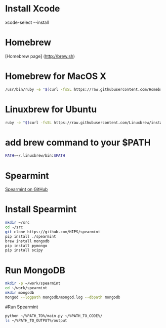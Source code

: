 # Install Xcode

xcode-select --install

# Homebrew

[Homebrew page] (http://brew.sh)

# Homebrew for MacOS X

```sh
/usr/bin/ruby -e "$(curl -fsSL https://raw.githubusercontent.com/Homebrew/install/master/install)"
```

# Linuxbrew for Ubuntu

```sh
ruby -e "$(curl -fsSL https://raw.githubusercontent.com/Linuxbrew/install/master/install)"
```

# add brew command to your $PATH

```sh
PATH=~/.linuxbrew/bin:$PATH
```

# Spearmint

[Spearmint on GitHub](https://github.com/HIPS/Spearmint)

# Install Spearmint

```sh
mkdir ~/src
cd ~/src
git clone https://github.com/HIPS/spearmint
pip install ./spearmint
brew install mongodb
pip install pymongo
pip install scipy
```

# Run MongoDB


```sh
mkdir -p ~/work/spearmint
cd ~/work/spearmint
mkdir mongodb
mongod --logpath mongodb/mongod.log --dbpath mongodb
```


#Run Spearmint

```sh
python ~/%PATH_TO%/main.py ~/%PATH_TO_CODE%/
ls ~/%PATH_TO_OUTPUT%/output
```
